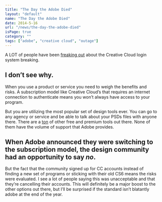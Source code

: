 ```yaml
---
title: "The Day the Adobe Died"
layout: "default"
name: "The Day the Adobe Died"
date: 2014-5-16
url: "/news/the-day-the-adobe-died"
isPage: true
category: ""
tags: ["adobe", "creative cloud", "outage"]
---
```


A LOT of people have been [freaking out](https://twitter.com/AdobeCare/status/466993011222511617) about the Creative Cloud login system breaking.

## I don’t see why.

When you use a product or service you need to weigh the benefits and risks. A subscription model like Creative Cloud’s that requires an internet connection to authenticate means you won’t always have access to your program. 

But you are utilizing the most popular set of design tools ever. You can go to any agency or service and be able to talk about your PSDs files with anyone there. There are a [ton](https://www.google.com/search?q=adobe+alternative&oq=adobe+alternative&aqs=chrome..69i57j69i65j0l4.36154j0j7&sourceid=chrome&es_sm=91&ie=UTF-8) of other free and premium tools out there. None of them have the volume of support that Adobe provides.

## When Adobe announced they were switching to the subscription model, the design community had an opportunity to say *no*.

But the fact that the community signed up for CC accounts instead of finding a new set of programs or sticking with their old CS6 means the risks were evaluated. I see a lot of people saying this was unacceptable and that they’re cancelling their accounts. This will definitely be a major boost to the other options out there, but I’ll be surprised if the standard isn’t blatantly adobe at the end of the year.
